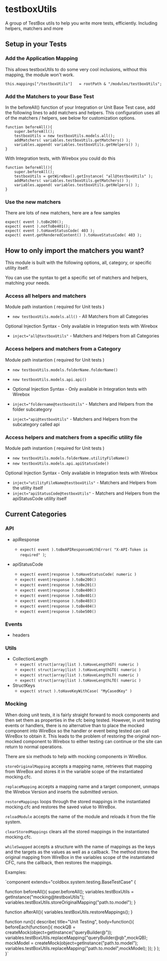 # testboxUtils

A group of TestBox utils to help you write more tests, efficiently. Including helpers, matchers and more

## Setup in your Tests

### Add the Application Mapping

This allows testboxUtils to do some very cool inclusions, without this mapping, the module won't work.

```
this.mappings["/testboxUtils"]   = rootPath & "/modules/testboxUtils";
```

### Add the Matchers to your Base Test

In the beforeAll() function of your Integration or Unit Base Test case, add the following lines to add matchers and helpers. This configuration uses all of the matchers / helpers, see below for customization options.

```
function beforeAll(){
	super.beforeAll();
    testboxUtils = new testboxUtils.models.all();
    addMatchers( variables.testboxUtils.getMatchers() );
    variables.append( variables.testboxUtils.getHelpers() );
}
```

With Integration tests, with Wirebox you could do this

```
function beforeAll(){
	super.beforeAll();
    testboxUtils = getWireBox().getInstance( "all@testboxUtils" );
    addMatchers( variables.testboxUtils.getMatchers() );
    variables.append( variables.testboxUtils.getHelpers() );
}
```

### Use the new matchers

There are lots of new matchers, here are a few samples

```
expect( event ).toBe200();
expect( event ).notToBe401();
expect( event ).toHaveStatusCode( 403 );
expect( event.getRenderedContent() ).toHaveStatusCode( 403 );
```

## How to only import the matchers you want?

This module is built with the following options, all, category, or specific utility itself.

You can use the syntax to get a specific set of matchers and helpers, matching your needs.

### Access all helpers and matchers

Module path instantion ( required for Unit tests )

- `new testboxUtils.models.all()` - All Matchers from all Categories

Optional Injection Syntax - Only available in Integration tests with Wirebox

- `inject="all@testboxUtils"` - Matchers and Helpers from all Categories

### Access helpers and matchers from a Category

Module path instantion ( required for Unit tests )

- `new testboxUtils.models.folderName.folderName()`
- `new testboxUtils.models.api.api()`
- Optional Injection Syntax - Only available in Integration tests with Wirebox

- `inject="foldername@testboxUtils"` - Matchers and Helpers from the folder subcategory
- `inject="api@testboxUtils"` - Matchers and Helpers from the subcategory called api

### Access helpers and matchers from a specific utility file

Module path instantion ( required for Unit tests )

- `new testboxUtils.models.folderName.utilityFileName()`
- `new testboxUtils.models.api.apiStatusCode()`

Optional Injection Syntax - Only available in Integration tests with Wirebox

- `inject="utilityFileName@testboxUtils"` - Matchers and Helpers from the utility itself
- `inject="apiStatusCode@testboxUtils"` - Matchers and Helpers from the apiStatusCode utility itself

## Current Categories

### API

- apiResponse

  - `expect( event ).toBeAPIResponseWithError( "X-API-Token is required" )`;

- apiStatusCode
  - `expect( event|response ).toHaveStatusCode( numeric )`
  - `expect( event|response ).toBe200()`
  - `expect( event|response ).toBe201()`
  - `expect( event|response ).toBe400()`
  - `expect( event|response ).toBe401()`
  - `expect( event|response ).toBe403()`
  - `expect( event|response ).toBe404()`
  - `expect( event|response ).tobe500()`

### Events

- headers

### Utils

- CollectionLength
  - `expect( struct|array|list ).toHaveLengthGT( numeric )`
  - `expect( struct|array|list ).toHaveLengthGTE( numeric )`
  - `expect( struct|array|list ).toHaveLengthLT( numeric )`
  - `expect( struct|array|list ).toHaveLengthLTE( numeric )`
- StructKeys
  - `expect( struct ).toHaveKeyWithCase( "MyCasedKey" )`

### Mocking

When doing unit tests, it is fairly straight forward to mock components and then set them as properties in 
the cfc being tested. However, in unit testing events or handlers, there is no alternative than to place the 
mocked component into WireBox so the handler or event being tested can call WireBox to obtain it. This leads to the 
problem of restoring the original non-mocked component to Wirebox to either testing can continue or the site 
can return to normal operations. 

There are six methods to help with mocking components in WireBox. 

`storeOriginalMapping` accepts a mapping name, retrieves that mapping from WireBox and stores it in the variable scope of the instantiated mocking.cfc.

`replaceMapping` accepts a mapping name and a target component, unmaps the Wirebox Version and inserts the submitted version. 

`restoreMappings` loops through the stored mappings in the instantiated mocking.cfc and restores the saved value to WireBox.

`reloadModule` accepts the name of the module and reloads it from the file system. 

`clearStoredMappings` clears all the stored mappings in the instantiated mocking.cfc.

`whileSwapped` accepts a structure with the name of mappings as the keys and the targets as the values as well as a 
  callback. The method stores the original mapping from WireBox in the variables scope of the instantiated CFC, runs the callback, then restores the mappings. 


Examples:

`component extends="coldbox.system.testing.BaseTestCase" {

function beforeAll(){
  super.beforeAll();
  variables.testBoxUtils = getInstance("mocking@testboxUtils");
  variables.testBoxUtils.storeOriginalMapping("path.to.model");
}

function afterAll(){
  variables.testBoxUtils.restoreMappings();
}


function run(){
  describe(
    title="Unit Testing",
    body=function(){
      beforeEach(function(){
        mockQB = createMock(object=getInstance("queryBuilder@"));
        variables.testBoxUtils.replaceMapping("queryBuilder@qb",mockQB);
        mockModel = createMock(object=getInstance("path.to.model");
        variables.testBoxUtils.replaceMapping("path.to.model",mockModel);
      });
    }
  );
}`
 

